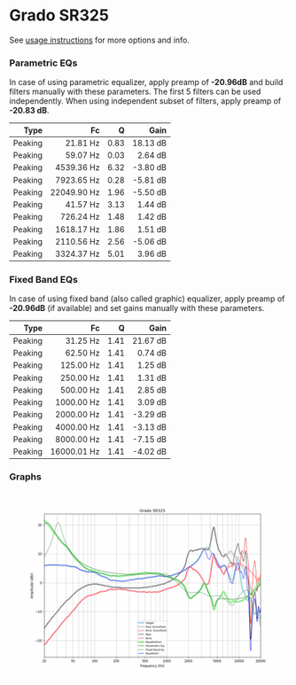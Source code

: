 # Grado SR325
See [usage instructions](https://github.com/jaakkopasanen/AutoEq#usage) for more options and info.

### Parametric EQs
In case of using parametric equalizer, apply preamp of **-20.96dB** and build filters manually
with these parameters. The first 5 filters can be used independently.
When using independent subset of filters, apply preamp of **-20.83 dB**.

| Type    | Fc          |    Q | Gain     |
|--------:|------------:|-----:|---------:|
| Peaking | 21.81 Hz    | 0.83 | 18.13 dB |
| Peaking | 59.07 Hz    | 0.03 | 2.64 dB  |
| Peaking | 4539.36 Hz  | 6.32 | -3.80 dB |
| Peaking | 7923.65 Hz  | 0.28 | -5.81 dB |
| Peaking | 22049.90 Hz | 1.96 | -5.50 dB |
| Peaking | 41.57 Hz    | 3.13 | 1.44 dB  |
| Peaking | 726.24 Hz   | 1.48 | 1.42 dB  |
| Peaking | 1618.17 Hz  | 1.86 | 1.51 dB  |
| Peaking | 2110.56 Hz  | 2.56 | -5.06 dB |
| Peaking | 3324.37 Hz  | 5.01 | 3.96 dB  |

### Fixed Band EQs
In case of using fixed band (also called graphic) equalizer, apply preamp of **-20.96dB**
(if available) and set gains manually with these parameters.

| Type    | Fc          |    Q | Gain     |
|--------:|------------:|-----:|---------:|
| Peaking | 31.25 Hz    | 1.41 | 21.67 dB |
| Peaking | 62.50 Hz    | 1.41 | 0.74 dB  |
| Peaking | 125.00 Hz   | 1.41 | 1.25 dB  |
| Peaking | 250.00 Hz   | 1.41 | 1.31 dB  |
| Peaking | 500.00 Hz   | 1.41 | 2.85 dB  |
| Peaking | 1000.00 Hz  | 1.41 | 3.09 dB  |
| Peaking | 2000.00 Hz  | 1.41 | -3.29 dB |
| Peaking | 4000.00 Hz  | 1.41 | -3.13 dB |
| Peaking | 8000.00 Hz  | 1.41 | -7.15 dB |
| Peaking | 16000.01 Hz | 1.41 | -4.02 dB |

### Graphs
![](./Grado%20SR325.png)